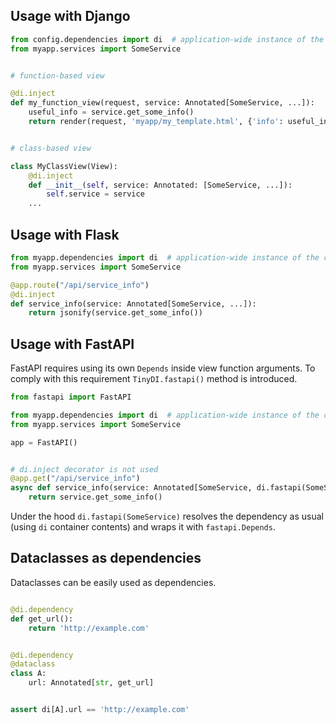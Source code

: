 ## Usage with Django

```python
from config.dependencies import di  # application-wide instance of the container
from myapp.services import SomeService


# function-based view

@di.inject
def my_function_view(request, service: Annotated[SomeService, ...]):
    useful_info = service.get_some_info()
    return render(request, 'myapp/my_template.html', {'info': useful_info})


# class-based view

class MyClassView(View):
    @di.inject
    def __init__(self, service: Annotated: [SomeService, ...]):
        self.service = service
    ...
```

## Usage with Flask

```python
from myapp.dependencies import di  # application-wide instance of the container
from myapp.services import SomeService

@app.route("/api/service_info")
@di.inject
def service_info(service: Annotated[SomeService, ...]):
    return jsonify(service.get_some_info())

```

## Usage with FastAPI

FastAPI requires using its own `Depends` inside view function arguments. To comply with this requirement `TinyDI.fastapi()` method is introduced.

```python
from fastapi import FastAPI

from myapp.dependencies import di  # application-wide instance of the container
from myapp.services import SomeService

app = FastAPI()


# di.inject decorator is not used
@app.get("/api/service_info")
async def service_info(service: Annotated[SomeService, di.fastapi(SomeService)]):
    return service.get_some_info()
```

Under the hood `di.fastapi(SomeService)` resolves the dependency as usual (using `di` container contents) and wraps it with `fastapi.Depends`.


## Dataclasses as dependencies

Dataclasses can be easily used as dependencies.

```python

@di.dependency
def get_url():
    return 'http://example.com'


@di.dependency
@dataclass
class A:
    url: Annotated[str, get_url]


assert di[A].url == 'http://example.com'
```
